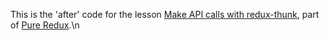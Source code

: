 This is the 'after' code for the lesson [Make API calls with redux-thunk](https://daveceddia.podia.com/courses/pure-redux/54081-useful-extras/152896-make-api-calls-with-redux-thunk), part of [Pure Redux](https://daveceddia.com/pure-redux/).\n
